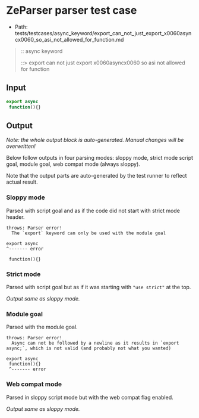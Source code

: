 # ZeParser parser test case

- Path: tests/testcases/async_keyword/export_can_not_just_export_x0060asyncx0060_so_asi_not_allowed_for_function.md

> :: async keyword
>
> ::> export can not just export x0060asyncx0060 so asi not allowed for function

## Input

`````js
export async 
 function(){}
`````

## Output

_Note: the whole output block is auto-generated. Manual changes will be overwritten!_

Below follow outputs in four parsing modes: sloppy mode, strict mode script goal, module goal, web compat mode (always sloppy).

Note that the output parts are auto-generated by the test runner to reflect actual result.

### Sloppy mode

Parsed with script goal and as if the code did not start with strict mode header.

`````
throws: Parser error!
  The `export` keyword can only be used with the module goal

export async
^------- error

 function(){}
`````

### Strict mode

Parsed with script goal but as if it was starting with `"use strict"` at the top.

_Output same as sloppy mode._

### Module goal

Parsed with the module goal.

`````
throws: Parser error!
  Async can not be followed by a newline as it results in `export async;`, which is not valid (and probably not what you wanted)

export async
 function(){}
 ^------- error
`````


### Web compat mode

Parsed in sloppy script mode but with the web compat flag enabled.

_Output same as sloppy mode._
